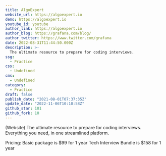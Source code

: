 ```yaml
---
title: AlgoExpert
website_url: https://algoexpert.io
demo: https://algoexpert.io
youtube_id: youtube
author_link: https://algoexpert.io
author_blog: https://grafana.com/blog/
author_twitter: https://www.twitter.com/grafana
date: 2022-08-31T11:44:50.000Z
description: >-
  The ultimate resource to prepare for coding interviews.
ssg:
  - Practice
css:
  - Undefined
cms:
  - Undefined
category:
  - Practice
draft: false
publish_date: "2021-08-01T07:37:35Z"
update_date: "2022-11-06T10:10:58Z"
github_star: 101
github_fork: 10
---
```


(Website) The ultimate resource to prepare for coding interviews.
Everything you need, in one streamlined platform.

Pricing:
Basic package is $99 for 1 year
Tech Interview Bundle is $158 for 1 year

